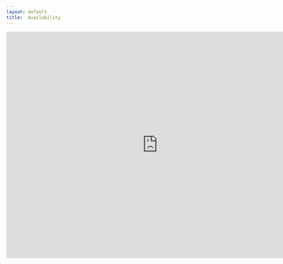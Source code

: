 ```yaml
---
layout: default
title:  Availability
---
```


<iframe src="https://www.google.com/calendar/embed?showTitle=0&amp;showPrint=0&amp;showCalendars=0&amp;mode=WEEK&amp;height=600&amp;wkst=1&amp;bgcolor=%23ffffff&amp;src=bdamos%40vt.edu&amp;color=%23333333&amp;src=vt.edu_85j468bdgiqfc9tn6v6bjbv1ro%40group.calendar.google.com&amp;color=%23333333&amp;ctz=America%2FNew_York" style=" border-width:0 " width="800" height="600" frameborder="0" scrolling="no"></iframe>
